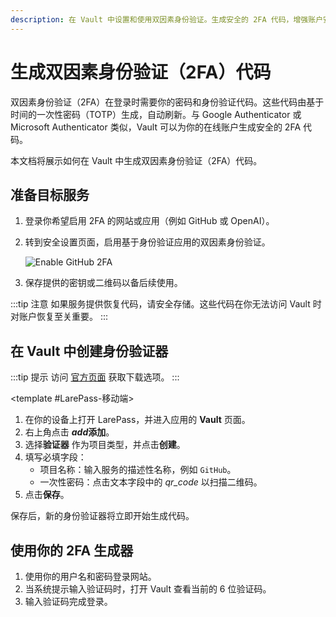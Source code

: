 ```yaml
---
description: 在 Vault 中设置和使用双因素身份验证。生成安全的 2FA 代码，增强账户安全性，实现与主流验证器的兼容。
---
```

# 生成双因素身份验证（2FA）代码

双因素身份验证（2FA）在登录时需要你的密码和身份验证代码。这些代码由基于时间的一次性密码（TOTP）生成，自动刷新。与 Google Authenticator 或 Microsoft Authenticator 类似，Vault 可以为你的在线账户生成安全的 2FA 代码。

本文档将展示如何在 Vault 中生成双因素身份验证（2FA）代码。

## 准备目标服务

1. 登录你希望启用 2FA 的网站或应用（例如 GitHub 或 OpenAI）。
2. 转到安全设置页面，启用基于身份验证应用的双因素身份验证。

   ![Enable GitHub 2FA](/images/manual/tasks/2fa-github.png#bordered)

3. 保存提供的密钥或二维码以备后续使用。

:::tip 注意
如果服务提供恢复代码，请安全存储。这些代码在你无法访问 Vault 时对账户恢复至关重要。
:::

## 在 Vault 中创建身份验证器

:::tip 提示
访问 [官方页面](https://www.olares.xyz/larepass) 获取下载选项。
:::

<tabs>
<template #Olares、LarePass-桌面端和浏览器扩展>

1. 在 Vault 中，右上角点击 **<i class="material-symbols-outlined">add</i>添加**。
2. 选择**验证器**作为项目类型，并点击**创建**。
3. 填写必填字段：
    - 项目名称：输入服务的描述性名称，例如 `GitHub`。
    - 一次性密码：粘贴上一步提供的密钥。
4. 点击**保存**。

</template>

<template #LarePass-移动端>

1. 在你的设备上打开 LarePass，并进入应用的 **Vault** 页面。
2. 右上角点击 **<i class="material-symbols-outlined">add</i>添加**。
3. 选择**验证器** 作为项目类型，并点击**创建**。
4. 填写必填字段：
    - 项目名称：输入服务的描述性名称，例如 `GitHub`。
    - 一次性密码：点击文本字段中的 <i class="material-symbols-outlined">qr_code</i> 以扫描二维码。
5. 点击**保存**。

</template>
</tabs>

保存后，新的身份验证器将立即开始生成代码。

## 使用你的 2FA 生成器

1. 使用你的用户名和密码登录网站。
2. 当系统提示输入验证码时，打开 Vault 查看当前的 6 位验证码。
3. 输入验证码完成登录。